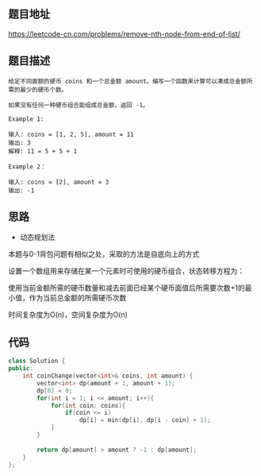 ## 题目地址
https://leetcode-cn.com/problems/remove-nth-node-from-end-of-list/

## 题目描述
```
给定不同面额的硬币 coins 和一个总金额 amount。编写一个函数来计算可以凑成总金额所需的最少的硬币个数。

如果没有任何一种硬币组合能组成总金额，返回 -1。

Example 1:

输入: coins = [1, 2, 5], amount = 11
输出: 3 
解释: 11 = 5 + 5 + 1

Example 2：

输入: coins = [2], amount = 3
输出: -1

```

## 思路

- 动态规划法

本题与0-1背包问题有相似之处，采取的方法是自底向上的方式

设置一个数组用来存储在某一个元素时可使用的硬币组合，状态转移方程为：

使用当前金额所需的硬币数量和减去前面已经某个硬币面值后所需要次数+1的最小值，作为当前总金额的所需硬币次数

时间复杂度为O(n)，空间复杂度为O(n)

## 代码
```c++
class Solution {
public:
    int coinChange(vector<int>& coins, int amount) {
        vector<int> dp(amount + 1, amount + 1);
        dp[0] = 0;
        for(int i = 1; i <= amount; i++){
            for(int coin: coins){
                if(coin <= i)
                    dp[i] = min(dp[i], dp[i - coin] + 1);
            }
        }
        
        return dp[amount] > amount ? -1 : dp[amount];
    }
};
```


